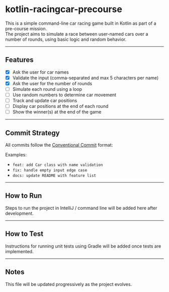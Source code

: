 # kotlin-racingcar-precourse

This is a simple command-line car racing game built in Kotlin as part of a pre-course mission.  
The project aims to simulate a race between user-named cars over a number of rounds, using basic logic and random behavior.

---

## Features

- [X] Ask the user for car names
- [X] Validate the input (comma-separated and max 5 characters per name)
- [X] Ask the user for the number of rounds
- [ ] Simulate each round using a loop
- [ ] Use random numbers to determine car movement
- [ ] Track and update car positions
- [ ] Display car positions at the end of each round
- [ ] Show the winner(s) at the end of the game
---

##  Commit Strategy

All commits follow the [Conventional Commit](https://www.conventionalcommits.org/en/v1.0.0/) format:

Examples:
- `feat: add Car class with name validation`
- `fix: handle empty input edge case`
- `docs: update README with feature list`

---

##  How to Run 

Steps to run the project in IntelliJ / command line will be added here after development.

---

##  How to Test 

Instructions for running unit tests using Gradle will be added once tests are implemented.

---

##  Notes

This file will be updated progressively as the project evolves.